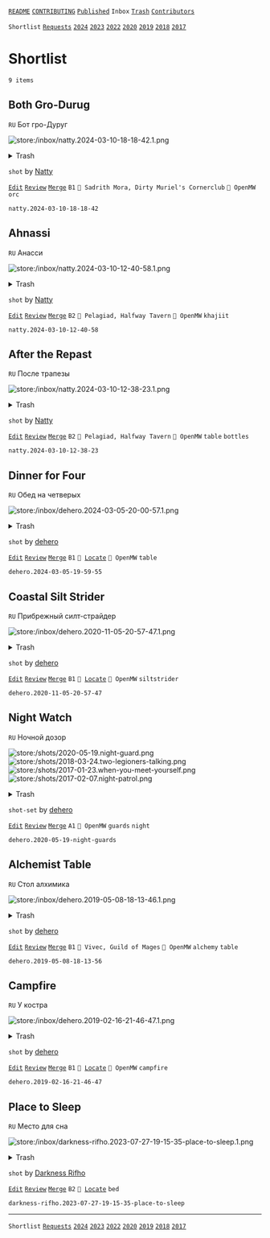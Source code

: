 [`README`](../../README.md) [`CONTRIBUTING`](../../CONTRIBUTING.md) [`Published`](../published/index.md) `Inbox` [`Trash`](../trash/index.md) [`Contributors`](../contributors.md)

`Shortlist` [`Requests`](requests.md) [`2024`](index.md) [`2023`](2023.md) [`2022`](2022.md) [`2020`](2020.md) [`2019`](2019.md) [`2018`](2018.md) [`2017`](2017.md)

# Shortlist

`9 items`

## <span id="natty.2024-03-10-18-18-42">Both Gro-Durug</span>

`RU` Бот гро-Дуруг

![store:/inbox/natty.2024-03-10-18-18-42.1.png](../../assets/previews/inbox/natty.2024-03-10-18-18-42.1.avif "natty.2024-03-10-18-18-42.1")

<details>
<summary>Trash</summary>

![store:/inbox/natty.2024-03-10-18-18-42.png](../../assets/previews/inbox/natty.2024-03-10-18-18-42.avif "natty.2024-03-10-18-18-42")
</details>

`shot` by [Natty](../contributors.md#natty)

[`Edit`](https://github.com/dehero/mwscr/issues/new?labels=editing&amp;template=editing.yml&amp;title=natty.2024-03-10-18-18-42&amp;postContent=store%3A%2Finbox%2Fnatty.2024-03-10-18-18-42.1.png&amp;postTitle=Both+Gro-Durug&amp;postTitleRu=%D0%91%D0%BE%D1%82+%D0%B3%D1%80%D0%BE-%D0%94%D1%83%D1%80%D1%83%D0%B3&amp;postAuthor=natty&amp;postType=shot&amp;postEngine=OpenMW&amp;postAddon=&amp;postTags=orc&amp;postLocation=Sadrith+Mora%2C+Dirty+Muriel%27s+Cornerclub&amp;postMark=B1&amp;postViolation=&amp;postTrash=store%3A%2Finbox%2Fnatty.2024-03-10-18-18-42.png&amp;postRequest=) [`Review`](https://github.com/dehero/mwscr/issues/new?labels=review&amp;template=review.yml&amp;title=natty.2024-03-10-18-18-42) [`Merge`](https://github.com/dehero/mwscr/issues/new?labels=merging&amp;template=merging.yml&amp;title=natty.2024-03-10-18-18-42) `B1` `📍 Sadrith Mora, Dirty Muriel's Cornerclub` `🚀 OpenMW` `orc`

```
natty.2024-03-10-18-18-42
```

## <span id="natty.2024-03-10-12-40-58">Ahnassi</span>

`RU` Анасси

![store:/inbox/natty.2024-03-10-12-40-58.1.png](../../assets/previews/inbox/natty.2024-03-10-12-40-58.1.avif "natty.2024-03-10-12-40-58.1")

<details>
<summary>Trash</summary>

![store:/inbox/natty.2024-03-10-12-40-58.png](../../assets/previews/inbox/natty.2024-03-10-12-40-58.avif "natty.2024-03-10-12-40-58")
</details>

`shot` by [Natty](../contributors.md#natty)

[`Edit`](https://github.com/dehero/mwscr/issues/new?labels=editing&amp;template=editing.yml&amp;title=natty.2024-03-10-12-40-58&amp;postContent=store%3A%2Finbox%2Fnatty.2024-03-10-12-40-58.1.png&amp;postTitle=Ahnassi&amp;postTitleRu=%D0%90%D0%BD%D0%B0%D1%81%D1%81%D0%B8&amp;postAuthor=natty&amp;postType=shot&amp;postEngine=OpenMW&amp;postAddon=&amp;postTags=khajiit&amp;postLocation=Pelagiad%2C+Halfway+Tavern&amp;postMark=B2&amp;postViolation=&amp;postTrash=store%3A%2Finbox%2Fnatty.2024-03-10-12-40-58.png&amp;postRequest=) [`Review`](https://github.com/dehero/mwscr/issues/new?labels=review&amp;template=review.yml&amp;title=natty.2024-03-10-12-40-58) [`Merge`](https://github.com/dehero/mwscr/issues/new?labels=merging&amp;template=merging.yml&amp;title=natty.2024-03-10-12-40-58) `B2` `📍 Pelagiad, Halfway Tavern` `🚀 OpenMW` `khajiit`

```
natty.2024-03-10-12-40-58
```

## <span id="natty.2024-03-10-12-38-23">After the Repast</span>

`RU` После трапезы

![store:/inbox/natty.2024-03-10-12-38-23.1.png](../../assets/previews/inbox/natty.2024-03-10-12-38-23.1.avif "natty.2024-03-10-12-38-23.1")

<details>
<summary>Trash</summary>

![store:/inbox/natty.2024-03-10-12-38-23.png](../../assets/previews/inbox/natty.2024-03-10-12-38-23.avif "natty.2024-03-10-12-38-23")
![store:/inbox/natty.2024-03-10-12-38-09.png](../../assets/previews/inbox/natty.2024-03-10-12-38-09.avif "natty.2024-03-10-12-38-09")
</details>

`shot` by [Natty](../contributors.md#natty)

[`Edit`](https://github.com/dehero/mwscr/issues/new?labels=editing&amp;template=editing.yml&amp;title=natty.2024-03-10-12-38-23&amp;postContent=store%3A%2Finbox%2Fnatty.2024-03-10-12-38-23.1.png&amp;postTitle=After+the+Repast&amp;postTitleRu=%D0%9F%D0%BE%D1%81%D0%BB%D0%B5+%D1%82%D1%80%D0%B0%D0%BF%D0%B5%D0%B7%D1%8B&amp;postAuthor=natty&amp;postType=shot&amp;postEngine=OpenMW&amp;postAddon=&amp;postTags=table+bottles&amp;postLocation=Pelagiad%2C+Halfway+Tavern&amp;postMark=B2&amp;postViolation=&amp;postTrash=store%3A%2Finbox%2Fnatty.2024-03-10-12-38-23.png%0Astore%3A%2Finbox%2Fnatty.2024-03-10-12-38-09.png&amp;postRequest=) [`Review`](https://github.com/dehero/mwscr/issues/new?labels=review&amp;template=review.yml&amp;title=natty.2024-03-10-12-38-23) [`Merge`](https://github.com/dehero/mwscr/issues/new?labels=merging&amp;template=merging.yml&amp;title=natty.2024-03-10-12-38-23) `B2` `📍 Pelagiad, Halfway Tavern` `🚀 OpenMW` `table` `bottles`

```
natty.2024-03-10-12-38-23
```

## <span id="dehero.2024-03-05-19-59-55">Dinner for Four</span>

`RU` Обед на четверых

![store:/inbox/dehero.2024-03-05-20-00-57.1.png](../../assets/previews/inbox/dehero.2024-03-05-20-00-57.1.avif "dehero.2024-03-05-20-00-57.1")

<details>
<summary>Trash</summary>

![store:/inbox/dehero.2024-03-05-20-01-36.png](../../assets/previews/inbox/dehero.2024-03-05-20-01-36.avif "dehero.2024-03-05-20-01-36")
![store:/inbox/dehero.2024-03-05-19-59-55.png](../../assets/previews/inbox/dehero.2024-03-05-19-59-55.avif "dehero.2024-03-05-19-59-55")
![store:/inbox/dehero.2024-03-05-20-00-29.png](../../assets/previews/inbox/dehero.2024-03-05-20-00-29.avif "dehero.2024-03-05-20-00-29")
![store:/inbox/dehero.2024-03-05-20-00-57.png](../../assets/previews/inbox/dehero.2024-03-05-20-00-57.avif "dehero.2024-03-05-20-00-57")
</details>

`shot` by [dehero](../contributors.md#dehero)

[`Edit`](https://github.com/dehero/mwscr/issues/new?labels=editing&amp;template=editing.yml&amp;title=dehero.2024-03-05-19-59-55&amp;postContent=store%3A%2Finbox%2Fdehero.2024-03-05-20-00-57.1.png&amp;postTitle=Dinner+for+Four&amp;postTitleRu=%D0%9E%D0%B1%D0%B5%D0%B4+%D0%BD%D0%B0+%D1%87%D0%B5%D1%82%D0%B2%D0%B5%D1%80%D1%8B%D1%85&amp;postAuthor=dehero&amp;postType=shot&amp;postEngine=OpenMW&amp;postAddon=&amp;postTags=table&amp;postLocation=&amp;postMark=B1&amp;postViolation=&amp;postTrash=store%3A%2Finbox%2Fdehero.2024-03-05-20-01-36.png%0Astore%3A%2Finbox%2Fdehero.2024-03-05-19-59-55.png%0Astore%3A%2Finbox%2Fdehero.2024-03-05-20-00-29.png%0Astore%3A%2Finbox%2Fdehero.2024-03-05-20-00-57.png&amp;postRequest=) [`Review`](https://github.com/dehero/mwscr/issues/new?labels=review&amp;template=review.yml&amp;title=dehero.2024-03-05-19-59-55) [`Merge`](https://github.com/dehero/mwscr/issues/new?labels=merging&amp;template=merging.yml&amp;title=dehero.2024-03-05-19-59-55) `B1` <code>📍 [Locate](https://github.com/dehero/mwscr/issues/new?labels=location&template=location.yml&title=dehero.2024-03-05-19-59-55)</code> `🚀 OpenMW` `table`

```
dehero.2024-03-05-19-59-55
```

## <span id="dehero.2020-11-05-20-57-47">Coastal Silt Strider</span>

`RU` Прибрежный силт-страйдер

![store:/inbox/dehero.2020-11-05-20-57-47.1.png](../../assets/previews/inbox/dehero.2020-11-05-20-57-47.1.avif "dehero.2020-11-05-20-57-47.1")

<details>
<summary>Trash</summary>

![store:/inbox/dehero.2020-11-05-20-57-47.png](../../assets/previews/inbox/dehero.2020-11-05-20-57-47.avif "dehero.2020-11-05-20-57-47")
</details>

`shot` by [dehero](../contributors.md#dehero)

[`Edit`](https://github.com/dehero/mwscr/issues/new?labels=editing&amp;template=editing.yml&amp;title=dehero.2020-11-05-20-57-47&amp;postContent=store%3A%2Finbox%2Fdehero.2020-11-05-20-57-47.1.png&amp;postTitle=Coastal+Silt+Strider&amp;postTitleRu=%D0%9F%D1%80%D0%B8%D0%B1%D1%80%D0%B5%D0%B6%D0%BD%D1%8B%D0%B9+%D1%81%D0%B8%D0%BB%D1%82-%D1%81%D1%82%D1%80%D0%B0%D0%B9%D0%B4%D0%B5%D1%80&amp;postAuthor=dehero&amp;postType=shot&amp;postEngine=OpenMW&amp;postAddon=&amp;postTags=siltstrider&amp;postLocation=&amp;postMark=B1&amp;postViolation=&amp;postTrash=store%3A%2Finbox%2Fdehero.2020-11-05-20-57-47.png&amp;postRequest=) [`Review`](https://github.com/dehero/mwscr/issues/new?labels=review&amp;template=review.yml&amp;title=dehero.2020-11-05-20-57-47) [`Merge`](https://github.com/dehero/mwscr/issues/new?labels=merging&amp;template=merging.yml&amp;title=dehero.2020-11-05-20-57-47) `B1` <code>📍 [Locate](https://github.com/dehero/mwscr/issues/new?labels=location&template=location.yml&title=dehero.2020-11-05-20-57-47)</code> `🚀 OpenMW` `siltstrider`

```
dehero.2020-11-05-20-57-47
```

## <span id="dehero.2020-05-19-night-guards">Night Watch</span>

`RU` Ночной дозор

![store:/shots/2020-05-19.night-guard.png](../../assets/previews/shots/2020-05-19.night-guard.avif "2020-05-19.night-guard")
![store:/shots/2018-03-24.two-legioners-talking.png](../../assets/previews/shots/2018-03-24.two-legioners-talking.avif "2018-03-24.two-legioners-talking")
![store:/shots/2017-01-23.when-you-meet-yourself.png](../../assets/previews/shots/2017-01-23.when-you-meet-yourself.avif "2017-01-23.when-you-meet-yourself")
![store:/shots/2017-02-07.night-patrol.png](../../assets/previews/shots/2017-02-07.night-patrol.avif "2017-02-07.night-patrol")

<details>
<summary>Trash</summary>

![store:/shots/2017-01-07.28-29-30-ready-or-not-here-i-come.png](../../assets/previews/shots/2017-01-07.28-29-30-ready-or-not-here-i-come.avif "2017-01-07.28-29-30-ready-or-not-here-i-come")
![store:/shots/2017-03-01.night-guardess.png](../../assets/previews/shots/2017-03-01.night-guardess.avif "2017-03-01.night-guardess")
![store:/shots/2017-05-10.slaves-of-molag-mar.png](../../assets/previews/shots/2017-05-10.slaves-of-molag-mar.avif "2017-05-10.slaves-of-molag-mar")
</details>

`shot-set` by [dehero](../contributors.md#dehero)

[`Edit`](https://github.com/dehero/mwscr/issues/new?labels=editing&amp;template=editing.yml&amp;title=dehero.2020-05-19-night-guards&amp;postContent=store%3A%2Fshots%2F2020-05-19.night-guard.png%0Astore%3A%2Fshots%2F2018-03-24.two-legioners-talking.png%0Astore%3A%2Fshots%2F2017-01-23.when-you-meet-yourself.png%0Astore%3A%2Fshots%2F2017-02-07.night-patrol.png&amp;postTitle=Night+Watch&amp;postTitleRu=%D0%9D%D0%BE%D1%87%D0%BD%D0%BE%D0%B9+%D0%B4%D0%BE%D0%B7%D0%BE%D1%80&amp;postAuthor=dehero&amp;postType=shot-set&amp;postEngine=OpenMW&amp;postAddon=&amp;postTags=guards+night&amp;postLocation=&amp;postMark=A1&amp;postViolation=&amp;postTrash=store%3A%2Fshots%2F2017-01-07.28-29-30-ready-or-not-here-i-come.png%0Astore%3A%2Fshots%2F2017-03-01.night-guardess.png%0Astore%3A%2Fshots%2F2017-05-10.slaves-of-molag-mar.png&amp;postRequest=) [`Review`](https://github.com/dehero/mwscr/issues/new?labels=review&amp;template=review.yml&amp;title=dehero.2020-05-19-night-guards) [`Merge`](https://github.com/dehero/mwscr/issues/new?labels=merging&amp;template=merging.yml&amp;title=dehero.2020-05-19-night-guards) `A1` `🚀 OpenMW` `guards` `night`

```
dehero.2020-05-19-night-guards
```

## <span id="dehero.2019-05-08-18-13-56">Alchemist Table</span>

`RU` Стол алхимика

![store:/inbox/dehero.2019-05-08-18-13-46.1.png](../../assets/previews/inbox/dehero.2019-05-08-18-13-46.1.avif "dehero.2019-05-08-18-13-46.1")

<details>
<summary>Trash</summary>

![store:/inbox/dehero.2019-05-08-18-13-56.png](../../assets/previews/inbox/dehero.2019-05-08-18-13-56.avif "dehero.2019-05-08-18-13-56")
![store:/inbox/dehero.2019-05-08-18-13-46.png](../../assets/previews/inbox/dehero.2019-05-08-18-13-46.avif "dehero.2019-05-08-18-13-46")
</details>

`shot` by [dehero](../contributors.md#dehero)

[`Edit`](https://github.com/dehero/mwscr/issues/new?labels=editing&amp;template=editing.yml&amp;title=dehero.2019-05-08-18-13-56&amp;postContent=store%3A%2Finbox%2Fdehero.2019-05-08-18-13-46.1.png&amp;postTitle=Alchemist+Table&amp;postTitleRu=%D0%A1%D1%82%D0%BE%D0%BB+%D0%B0%D0%BB%D1%85%D0%B8%D0%BC%D0%B8%D0%BA%D0%B0&amp;postAuthor=dehero&amp;postType=shot&amp;postEngine=OpenMW&amp;postAddon=&amp;postTags=alchemy+table&amp;postLocation=Vivec%2C+Guild+of+Mages&amp;postMark=B1&amp;postViolation=&amp;postTrash=store%3A%2Finbox%2Fdehero.2019-05-08-18-13-56.png%0Astore%3A%2Finbox%2Fdehero.2019-05-08-18-13-46.png&amp;postRequest=) [`Review`](https://github.com/dehero/mwscr/issues/new?labels=review&amp;template=review.yml&amp;title=dehero.2019-05-08-18-13-56) [`Merge`](https://github.com/dehero/mwscr/issues/new?labels=merging&amp;template=merging.yml&amp;title=dehero.2019-05-08-18-13-56) `B1` `📍 Vivec, Guild of Mages` `🚀 OpenMW` `alchemy` `table`

```
dehero.2019-05-08-18-13-56
```

## <span id="dehero.2019-02-16-21-46-47">Campfire</span>

`RU` У костра

![store:/inbox/dehero.2019-02-16-21-46-47.1.png](../../assets/previews/inbox/dehero.2019-02-16-21-46-47.1.avif "dehero.2019-02-16-21-46-47.1")

<details>
<summary>Trash</summary>

![store:/inbox/dehero.2019-02-16-21-46-47.png](../../assets/previews/inbox/dehero.2019-02-16-21-46-47.avif "dehero.2019-02-16-21-46-47")
![store:/inbox/dehero.2019-02-16-21-46-51.png](../../assets/previews/inbox/dehero.2019-02-16-21-46-51.avif "dehero.2019-02-16-21-46-51")
</details>

`shot` by [dehero](../contributors.md#dehero)

[`Edit`](https://github.com/dehero/mwscr/issues/new?labels=editing&amp;template=editing.yml&amp;title=dehero.2019-02-16-21-46-47&amp;postContent=store%3A%2Finbox%2Fdehero.2019-02-16-21-46-47.1.png&amp;postTitle=Campfire&amp;postTitleRu=%D0%A3+%D0%BA%D0%BE%D1%81%D1%82%D1%80%D0%B0&amp;postAuthor=dehero&amp;postType=shot&amp;postEngine=OpenMW&amp;postAddon=&amp;postTags=campfire&amp;postLocation=&amp;postMark=B1&amp;postViolation=&amp;postTrash=store%3A%2Finbox%2Fdehero.2019-02-16-21-46-47.png%0Astore%3A%2Finbox%2Fdehero.2019-02-16-21-46-51.png&amp;postRequest=) [`Review`](https://github.com/dehero/mwscr/issues/new?labels=review&amp;template=review.yml&amp;title=dehero.2019-02-16-21-46-47) [`Merge`](https://github.com/dehero/mwscr/issues/new?labels=merging&amp;template=merging.yml&amp;title=dehero.2019-02-16-21-46-47) `B1` <code>📍 [Locate](https://github.com/dehero/mwscr/issues/new?labels=location&template=location.yml&title=dehero.2019-02-16-21-46-47)</code> `🚀 OpenMW` `campfire`

```
dehero.2019-02-16-21-46-47
```

## <span id="darkness-rifho.2023-07-27-19-15-35-place-to-sleep">Place to Sleep</span>

`RU` Место для сна

![store:/inbox/darkness-rifho.2023-07-27-19-15-35-place-to-sleep.1.png](../../assets/previews/inbox/darkness-rifho.2023-07-27-19-15-35-place-to-sleep.1.avif "darkness-rifho.2023-07-27-19-15-35-place-to-sleep.1")

<details>
<summary>Trash</summary>

![store:/inbox/darkness-rifho.2023-07-27-19-15-35-place-to-sleep.png](../../assets/previews/inbox/darkness-rifho.2023-07-27-19-15-35-place-to-sleep.avif "darkness-rifho.2023-07-27-19-15-35-place-to-sleep")
</details>

`shot` by [Darkness Rifho](../contributors.md#darkness-rifho)

[`Edit`](https://github.com/dehero/mwscr/issues/new?labels=editing&amp;template=editing.yml&amp;title=darkness-rifho.2023-07-27-19-15-35-place-to-sleep&amp;postContent=store%3A%2Finbox%2Fdarkness-rifho.2023-07-27-19-15-35-place-to-sleep.1.png&amp;postTitle=Place+to+Sleep&amp;postTitleRu=%D0%9C%D0%B5%D1%81%D1%82%D0%BE+%D0%B4%D0%BB%D1%8F+%D1%81%D0%BD%D0%B0&amp;postAuthor=darkness-rifho&amp;postType=shot&amp;postEngine=&amp;postAddon=&amp;postTags=bed&amp;postLocation=&amp;postMark=B2&amp;postViolation=&amp;postTrash=store%3A%2Finbox%2Fdarkness-rifho.2023-07-27-19-15-35-place-to-sleep.png&amp;postRequest=) [`Review`](https://github.com/dehero/mwscr/issues/new?labels=review&amp;template=review.yml&amp;title=darkness-rifho.2023-07-27-19-15-35-place-to-sleep) [`Merge`](https://github.com/dehero/mwscr/issues/new?labels=merging&amp;template=merging.yml&amp;title=darkness-rifho.2023-07-27-19-15-35-place-to-sleep) `B2` <code>📍 [Locate](https://github.com/dehero/mwscr/issues/new?labels=location&template=location.yml&title=darkness-rifho.2023-07-27-19-15-35-place-to-sleep)</code> `bed`

```
darkness-rifho.2023-07-27-19-15-35-place-to-sleep
```

---

`Shortlist` [`Requests`](requests.md) [`2024`](index.md) [`2023`](2023.md) [`2022`](2022.md) [`2020`](2020.md) [`2019`](2019.md) [`2018`](2018.md) [`2017`](2017.md)
